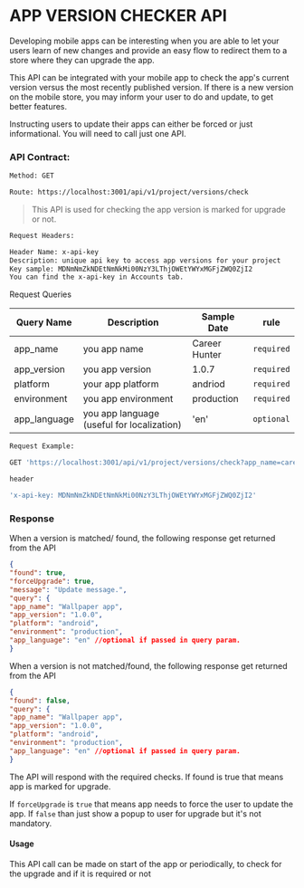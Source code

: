 # APP VERSION CHECKER API

Developing mobile apps can be interesting when you are able to let your users learn of new changes and provide an easy flow to redirect them to a store where they can upgrade the app.

This API can be integrated with your mobile app to check the app's current version versus the most recently published version. If there is a new version on the mobile store, you may inform your user to do and update, to get better features.

Instructing users to update their apps can either be forced or just informational. You will need to call just one API.

### API Contract:

```bash
Method: GET
```

```bash
Route: https://localhost:3001/api/v1/project/versions/check
```

> This API is used for checking the app version is marked for upgrade or not.

```bash
Request Headers:

Header Name: x-api-key
Description: unique api key to access app versions for your project
Key sample: MDNmNmZkNDEtNmNkMi00NzY3LThjOWEtYWYxMGFjZWQ0ZjI2
You can find the x-api-key in Accounts tab.
```

Request Queries

| Query Name   | Description                                | Sample Date   | rule       |
| ------------ | ------------------------------------------ | ------------- | ---------- |
| app_name     | you app name                               | Career Hunter | `required` |
| app_version  | you app version                            | 1.0.7         | `required` |
| platform     | your app platform                          | andriod       | `required` |
| environment  | you app environment                        | production    | `required` |
| app_language | you app language (useful for localization) | 'en'          | `optional` |

```bash
Request Example:

GET 'https://localhost:3001/api/v1/project/versions/check?app_name=career hunter&app_version=1.0.7&platform=android&environment=production&app_language=en'

header

'x-api-key: MDNmNmZkNDEtNmNkMi00NzY3LThjOWEtYWYxMGFjZWQ0ZjI2'
```

### Response

When a version is matched/ found, the following response get returned from the API

```json
{
"found": true,
"forceUpgrade": true,
"message": "Update message.",
"query": {
"app_name": "Wallpaper app",
"app_version": "1.0.0",
"platform": "android",
"environment": "production",
"app_language": "en" //optional if passed in query param.
}
```

When a version is not matched/found, the following response get returned from the API

```json
{
"found": false,
"query": {
"app_name": "Wallpaper app",
"app_version": "1.0.0",
"platform": "android",
"environment": "production",
"app_language": "en" //optional if passed in query param.
}
```

The API will respond with the required checks. If found is true that means app is marked for upgrade.

If `forceUpgrade` is `true` that means app needs to force the user to update the app. If `false` than just show a popup to user for upgrade but it's not mandatory.

#### Usage

This API call can be made on start of the app or periodically, to check for the upgrade and if it is required or not
